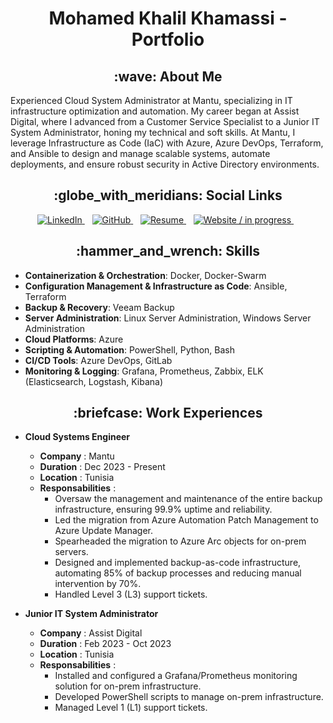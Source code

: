 <h1 align="center"> Mohamed Khalil Khamassi - Portfolio </h1>
<h2 align="center"> :wave: About Me</h2>

<p> Experienced Cloud System Administrator at Mantu, specializing in IT infrastructure optimization and automation. My career began at Assist Digital, where I advanced from a Customer Service Specialist to a Junior IT System Administrator, honing my technical and soft skills. At Mantu, I leverage Infrastructure as Code (IaC) with Azure, Azure DevOps, Terraform, and Ansible to design and manage scalable systems, automate deployments, and ensure robust security in Active Directory environments.</p>

<h2 align="center"> :globe_with_meridians: Social Links</h2>


<p align="center">
  <a href="https://www.linkedin.com/in/mohamed-khalil-khamassi-474777176"/>
    <img src="https://img.shields.io/badge/LinkedIn-Profile-blue" alt="LinkedIn">
  </a>
  &nbsp;&nbsp;
  <a href= "https://github.com/medkhalilkhamassi">
    <img src="https://img.shields.io/badge/GitHub-Profile-black" alt="GitHub">
  </a>
  &nbsp;&nbsp;
  <a href="https://drive.google.com/file/d/1N_of2MiSRMxZt1BC7MqgGqhSqk94f4Qm/view?usp=sharing">
    <img src="https://img.shields.io/badge/Resume-Download-green" alt="Resume">
  </a>
  &nbsp;&nbsp;
  <a href="https://yourwebsite.com">
    <img src="https://img.shields.io/badge/Website-Visit-red" alt="Website / in progress">
  </a>
  &nbsp;&nbsp;
</p>

<h2 align="center"> :hammer_and_wrench: Skills </h2>

* **Containerization & Orchestration**: Docker, Docker-Swarm
* **Configuration Management & Infrastructure as Code**: Ansible, Terraform
* **Backup & Recovery**: Veeam Backup
* **Server Administration**: Linux Server Administration, Windows Server Administration
* **Cloud Platforms**: Azure
* **Scripting & Automation**: PowerShell, Python, Bash
* **CI/CD Tools**: Azure DevOps, GitLab
* **Monitoring & Logging**: Grafana, Prometheus, Zabbix, ELK (Elasticsearch, Logstash, Kibana)

<h2 align="center"> :briefcase: Work Experiences </h2>

* **Cloud Systems Engineer**
    * **Company** : Mantu
    * **Duration** : Dec 2023 - Present
    * **Location** : Tunisia
    * **Responsabilities** :
        * Oversaw the management and maintenance of the entire backup infrastructure, ensuring 99.9% uptime and reliability. 
        * Led the migration from Azure Automation Patch Management to Azure Update Manager.
        * Spearheaded the migration to Azure Arc objects for on-prem servers.
        * Designed and implemented backup-as-code infrastructure, automating 85% of backup processes and reducing manual intervention by 70%.
        * Handled Level 3 (L3) support tickets.


* **Junior IT System Administrator**
    * **Company** : Assist Digital
    * **Duration** : Feb 2023 - Oct 2023
    * **Location** : Tunisia
    * **Responsabilities** :
        * Installed and configured a Grafana/Prometheus monitoring solution for on-prem infrastructure.
        * Developed PowerShell scripts to manage on-prem infrastructure.
        * Managed Level 1 (L1) support tickets.





